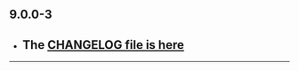 ## 9.0.0-3

- ## The [CHANGELOG file is here](https://flutter-sound.canardoux.xyz/changelog.html)

-----------------------------------------------------------------------------------------------------------------------------------
